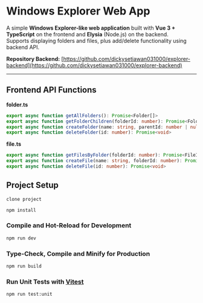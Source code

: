 # Windows Explorer Web App

A simple **Windows Explorer-like web application** built with **Vue 3 + TypeScript** on the frontend and **Elysia** (Node.js) on the backend.  
Supports displaying folders and files, plus add/delete functionality using backend API.

**Repository Backend:** [https://github.com/dickysetiawan031000/explorer-backend](https://github.com/dickysetiawan031000/explorer-backend)  

---


## Frontend API Functions

**folder.ts**

```ts
export async function getAllFolders(): Promise<Folder[]>
export async function getFolderChildren(folderId: number): Promise<Folder[]>
export async function createFolder(name: string, parentId: number | null): Promise<Folder>
export async function deleteFolder(id: number): Promise<void>

```

**file.ts**

```ts
export async function getFilesByFolder(folderId: number): Promise<FileItem[]>
export async function createFile(name: string, folderId: number): Promise<FileItem>
export async function deleteFile(id: number): Promise<void>

```

## Project Setup

```sh
clone project

npm install
```

### Compile and Hot-Reload for Development

```sh
npm run dev
```

### Type-Check, Compile and Minify for Production

```sh
npm run build
```

### Run Unit Tests with [Vitest](https://vitest.dev/)

```sh
npm run test:unit
```
